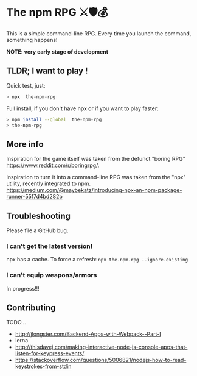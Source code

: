 The npm RPG ⚔🛡💰
===========

This is a simple command-line RPG. Every time you launch the command, something happens!

**NOTE: very early stage of development**


## TLDR; I want to play !

Quick test, just:
```bash
> npx  the-npm-rpg
```

Full install, if you don't have npx or if you want to play faster:
```bash
> npm install --global  the-npm-rpg
> the-npm-rpg
```


## More info
Inspiration for the game itself was taken from the defunct "boring RPG" https://www.reddit.com/r/boringrpg/.

Inspiration to turn it into a command-line RPG was taken from the "npx" utility, recently integrated to npm. https://medium.com/@maybekatz/introducing-npx-an-npm-package-runner-55f7d4bd282b


## Troubleshooting
Please file a GitHub bug.

### I can't get the latest version!
npx has a cache. To force a refresh:
`npx the-npm-rpg --ignore-existing`

### I can't equip weapons/armors
In progress!!!


## Contributing
TODO...

* http://jlongster.com/Backend-Apps-with-Webpack--Part-I
* lerna
* http://thisdavej.com/making-interactive-node-js-console-apps-that-listen-for-keypress-events/
* https://stackoverflow.com/questions/5006821/nodejs-how-to-read-keystrokes-from-stdin
